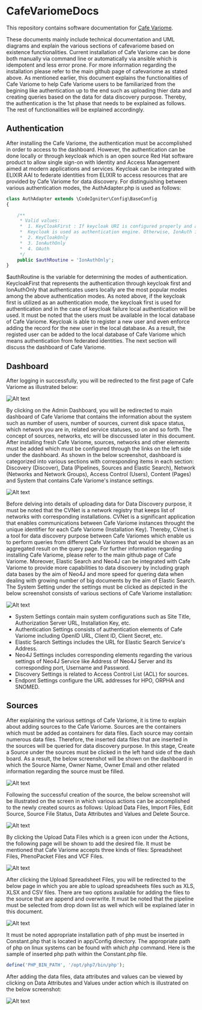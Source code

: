 # CafeVariomeDocs

This repository contains software documentation for [Cafe Variome](https://github.com/CafeVariomeUoL/CafeVariomeCI4). 

These documents mainly include technical documentation and UML diagrams and explain the various sections of cafevariome based on existence functionalities. Current installation of Cafe Variome can be done both manually via command line or automatically via ansible which is idempotent and less error prone. For more information regarding the installation please refer to the main github page of cafevariome as stated above. As mentioned earlier, this document explains the functionalities of Cafe Variome to help Cafe Variome users to be familiarized from the begining like authentication up to the end such as uploading thier data and creating queries based on the data for data discovery purpose. Thereby, the authentication is the 1st phase that needs to be explained as follows. The rest of functionalities will be explained accordingly.

## Authentication

After installing the Cafe Variome, the authentication must be accomplished in order to access to the dashboard. However, the authentication can be done locally or through keycloak which is an open source Red Hat software product to allow single sign-on with Identity and Access Management aimed at modern applications and services. Keycloak can be integrated with ELIXIR AAI to federate identities from ELIXIR to access resources that are provided by Cafe Variome for data discovery. For distinguishing between various authentication modes, the AuthAdapter.php is used as follows:

```php
class AuthAdapter extends \CodeIgniter\Config\BaseConfig
{

    /**
     * Valid values:
     *  1. KeyCloakFirst : If keycloak URI is configured properly and an endpoint exists,
     *  Keycloak is used as authentication engine. Otherwise, IonAuth is used.
     *  2. KeyCloakOnly
     *  3. IonAuthOnly
     *  4. OAuth
     */
    public $authRoutine = 'IonAuthOnly';
}

```
$authRoutine is the variable for determining the modes of authentication. KeycloakFirst that represents the authentication through keycloak first and IonAuthOnly that authenticates users locally are the most popular modes among the above authentication modes. As noted above, if the keycloak first is utilized as an authentication mode, the keycloak first is used for authentication and in the case of keycloak failure local authentication will be used. It must be noted that the users must be available in the local database of Cafe Variome. Keycloak is able to register a new user and even enforce adding the record for the new user in the local database. As a result, the registed user can be added to the local database of Cafe Variome which means authentication from federated identities. The next section will discuss the dashboard of Cafe Variome.

## Dashboard

After logging in successfully, you will be redirected to the first page of Cafe Variome as illustrated below:

![Alt text](Archive/screenshots/1.successfull-login.png?raw=true "Successful Login")

By clicking on the Admin Dashboard, you will be redirected to main dashboard of Cafe Variome that contains the information about the system such as number of users, number of sources, current disk space status, which network you are in, related service statuses, so on and so forth. The concept of sources, networks, etc will be disccussed later in this document. After installing fresh Cafe Variome, sources, networks and other elements must be added which must be configured through the links on the left side under the dashboard. As shown in the below screenshot, dashboard is categorized into various sections with corresponding items in each section: Discovery (Discover), Data (Pipelines, Sources and Elastic Search), Network (Networks and Network Groups), Access Control (Users), Content (Pages) and System that contains Cafe Variome's instance settings.

![Alt text](Archive/screenshots/2.Admin-Dashboard.png?raw=true "Dashboard")

Before delving into details of uploading data for Data Discovery purpose, it must be noted that the CVNet is a network registry that keeps list of networks with corresponding installations. CVNet is a significant application that enables communications between Cafe Variome instances throught the unique identifier for each Cafe Variome (Installation Key). Thereby, CVnet is a tool for data discovery purpose between Cafe Variomes which enable us to perform queries from different Cafe Variomes that would be shown as an aggregated result on the query page. For further information regarding installing Cafe Variome, please refer to the main github page of Cafe Variome. Moreover, Elastic Search and Neo4J can be integrated with Cafe Variome to provide more capabilities to data discovery by including graph data bases by the aim of Neo4J and more speed for quering data when dealing with growing number of big documents by the aim of Elastic Search.  The System Setting under the settings must be clicked as depicted in the below screenshot consists of various sections of Cafe Variome installation:

![Alt text](Archive/screenshots/3.Settings.png?raw=true "Settings")

- System Settings contain main system configurations such as Site Title, Authorization Server URL, Installation Key, etc.
- Authentication Settings consists of authentication elements of Cafe Variome including OpenID URL, Client ID, Client Secret, etc.
- Elastic Search Settings includes the URL for Elastic Search Service's Address.
- Neo4J Settings includes corresponding elements regarding the various settings of Neo4J Service like Address of Neo4J Server and its corresponding port, Username and Password.
- Discovery Settings is related to Access Control List (ACL) for sources. 
- Endpont Settings configure the URL addresses for HPO, ORPHA and SNOMED.

## Sources

After explaining the various settings of Cafe Variome, it is time to explain about adding sources to the Cafe Variome. Sources are the containers which must be added as containers for data files. Each source may contain numerous data files. Therefore, the inserted data files that are inserted in the sources will be queried for data discovery purpose. In this stage, Create a Source under the sources must be clicked in the left hand side of the dash board. As a result, the below screenshot will be shown on the dashboard in which the Source Name, Owner Name, Owner Email and other related information regarding the source must be filled.

![Alt text](Archive/screenshots/4.Create-Source.png?raw=true "Source-Creation")

Following the successful creation of the source, the below screenshot will be illustrated on the screen in which various actions can be accomplished to the newly created sourcs as follows: Upload Data Files, Import Files, Edit Source, Source File Status, Data Attributes and Values and Delete Source.

![Alt text](Archive/screenshots/5.Source-Page.png?raw=true "Source-Page")

By clicking the Upload Data Files which is a green icon under the Actions, the following page will be shown to add the desired file. It must be mentioned that Cafe Variome accepts three kinds of files: Spreadsheet Files, PhenoPacket Files and VCF Files.

![Alt text](Archive/screenshots/6.Adding-Records.png?raw=true "Add-Record")

After clicking the Upload Spreadsheet Files, you will be redirected to the below page in which you are able to upload spreadsheets files such as XLS, XLSX and CSV files. There are two options available for adding the files to the source that are append and overwrite. It must be noted that the pipeline must be selected from drop down list as well which will be explained later in this document.

![Alt text](Archive/screenshots/7.Uploading-Files.png?raw=true "Upload-Files")

It must be noted appropriate installation path of php must be inserted in Constant.php that is located in app/Config directory. The appropriate path of php on linux systems can be found with *which php* command. Here is the sample of inserted php path within the Constant.php file.

```php
define('PHP_BIN_PATH', '/opt/php7/bin/php');

```

After adding the data files, data attributes and values can be viewed by clicking on Data Attributes and Values under action which is illustrated on the below screenshot:

![Alt text](Archive/screenshots/8.Data-Attributes-and-Values.png?raw=true "Data-Attributes")


















